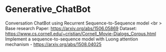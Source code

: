 # Generative_ChatBot
Conversation ChatBot using Recurrent Sequence-to-Sequence model <br \>
Base research Paper: https://arxiv.org/abs/1506.05869
Dataset: https://www.cs.cornell.edu/~cristian/Cornell_Movie-Dialogs_Corpus.html
Implement a sequence-to-sequence model with Luong attention mechanism - https://arxiv.org/abs/1508.04025
